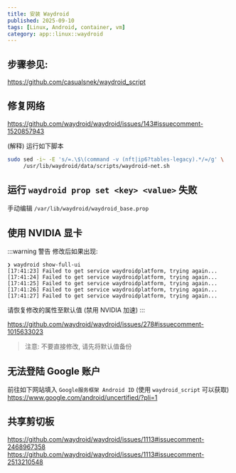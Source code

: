 ```yaml
---
title: 安装 Waydroid
published: 2025-09-10
tags: [Linux, Android, container, vm]
category: app::linux::waydroid
---
```


## 步骤参见:
<https://github.com/casualsnek/waydroid_script>

## 修复网络
<https://github.com/waydroid/waydroid/issues/143#issuecomment-1520857943>

(解释) 运行如下脚本
```sh
sudo sed -i~ -E 's/=.\$\(command -v (nft|ip6?tables-legacy).*/=/g' \
     /usr/lib/waydroid/data/scripts/waydroid-net.sh
```
## 运行 `waydroid prop set <key> <value>` 失败
手动编辑 `/var/lib/waydroid/waydroid_base.prop`

## 使用 NVIDIA 显卡
:::warning 警告
修改后如果出现:
```log
❯ waydroid show-full-ui
[17:41:23] Failed to get service waydroidplatform, trying again...
[17:41:24] Failed to get service waydroidplatform, trying again...
[17:41:25] Failed to get service waydroidplatform, trying again...
[17:41:26] Failed to get service waydroidplatform, trying again...
[17:41:27] Failed to get service waydroidplatform, trying again...
```
请恢复修改的属性至默认值 (禁用 NVIDIA 加速)
:::

<https://github.com/waydroid/waydroid/issues/278#issuecomment-1015633023>

> 注意: 不要直接修改, 请先将默认值备份

## 无法登陆 Google 账户
前往如下网站填入 `Google服务框架 Android ID` (使用 `waydroid_script` 可以获取)
<https://www.google.com/android/uncertified/?pli=1>

## 共享剪切板
<https://github.com/waydroid/waydroid/issues/1113#issuecomment-2468967358>  
<https://github.com/waydroid/waydroid/issues/1113#issuecomment-2513210548>
